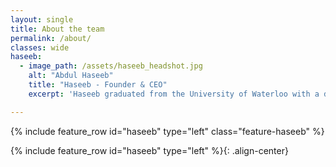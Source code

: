 ```yaml
---
layout: single
title: About the team
permalink: /about/
classes: wide
haseeb:
  - image_path: /assets/haseeb_headshot.jpg
    alt: "Abdul Haseeb"
    title: "Haseeb - Founder & CEO"
    excerpt: 'Haseeb graduated from the University of Waterloo with a degree in Mechatronics Engineering and is the founder behind Zenith. After experiencing firsthand the difficulties around waking up in the morning and trying to go to sleep at night, he resolved to develop a highly intelligent AI powered sleep device, an all-in-one solution that could solve all the issues surrounding sleep. Haseeb has honed his electro-mechanical expertise at organizations like Teledyne FLIR, where he worked on drones, and Dana, where he developed highly efficient electric valves with potential patents pending. Beyond driving Zenith’s mission, Haseeb stays active by playing soccer and working out, maintaining the energy and focus needed to revolutionize the sleep industry.'

---
```

<style>

.feature-haseeb .feature__item {
  display: flex;
  align-items: center;
}
</style>


{% include feature_row id="haseeb" type="left" class="feature-haseeb" %}

{% include feature_row id="haseeb" type="left" %}{: .align-center}

